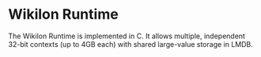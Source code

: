 
# Wikilon Runtime

The Wikilon Runtime is implemented in C. It allows multiple, independent 32-bit contexts (up to 4GB each) with shared large-value storage in LMDB. 


